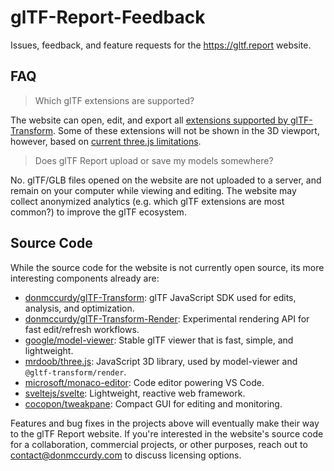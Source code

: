 # glTF-Report-Feedback

Issues, feedback, and feature requests for the https://gltf.report website.

## FAQ

> Which glTF extensions are supported?

The website can open, edit, and export all [extensions supported by glTF-Transform](https://gltf-transform.donmccurdy.com/extensions.html). Some of these extensions will not be shown in the 3D viewport, however, based on [current three.js limitations](https://threejs.org/docs/#examples/en/loaders/GLTFLoader).

> Does glTF Report upload or save my models somewhere?

No. glTF/GLB files opened on the website are not uploaded to a server, and remain on your computer while viewing and editing. The website may collect anonymized analytics (e.g. which glTF extensions are most common?) to improve the glTF ecosystem.

## Source Code

While the source code for the website is not currently open source, its more interesting components already are:

- [donmccurdy/glTF-Transform](https://github.com/donmccurdy/glTF-Transform): glTF JavaScript SDK used for edits, analysis, and optimization.
- [donmccurdy/glTF-Transform-Render](https://github.com/donmccurdy/glTF-Transform-Render/): Experimental rendering API for fast edit/refresh workflows.
- [google/model-viewer](https://github.com/google/model-viewer): Stable glTF viewer that is fast, simple, and lightweight.
- [mrdoob/three.js](https://github.com/mrdoob/three.js/): JavaScript 3D library, used by model-viewer and `@gltf-transform/render`.
- [microsoft/monaco-editor](https://github.com/Microsoft/monaco-editor): Code editor powering VS Code.
- [sveltejs/svelte](https://github.com/sveltejs/svelte): Lightweight, reactive web framework.
- [cocopon/tweakpane](https://github.com/cocopon/tweakpane): Compact GUI for editing and monitoring.

Features and bug fixes in the projects above will eventually make their way to the glTF Report website. If you're interested in the website's source code for a collaboration, commercial projects, or other purposes, reach out to [contact@donmccurdy.com](mailto:contact@donmccurdy.com) to discuss licensing options.
